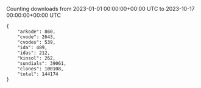 
Counting downloads from 2023-01-01 00:00:00+00:00 UTC to 2023-10-17 00:00:00+00:00 UTC

```
{
    "arkode": 860,
    "cvode": 2643,
    "cvodes": 539,
    "ida": 489,
    "idas": 212,
    "kinsol": 262,
    "sundials": 39061,
    "clones": 100108,
    "total": 144174
}
```
